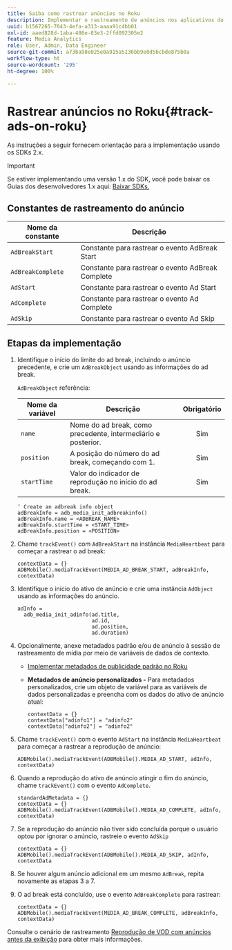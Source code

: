 ```yaml
---
title: Saiba como rastrear anúncios no Roku
description: Implementar o rastreamento de anúncios nos aplicativos do Roku usando o SDK de mídia.
uuid: b1567265-7043-4efa-a313-aaaa91c4bb01
exl-id: aaed828d-1aba-486e-83e3-2ffd092305e2
feature: Media Analytics
role: User, Admin, Data Engineer
source-git-commit: a73ba98e025e0a915a5136bb9e0d5bcbde875b0a
workflow-type: ht
source-wordcount: '295'
ht-degree: 100%

---
```


# Rastrear anúncios no Roku{#track-ads-on-roku}

As instruções a seguir fornecem orientação para a implementação usando os SDKs 2.x.

>[!IMPORTANT]
>
>Se estiver implementando uma versão 1.x do SDK, você pode baixar os Guias dos desenvolvedores 1.x aqui: [Baixar SDKs.](/help/getting-started/download-sdks.md)

## Constantes de rastreamento do anúncio

| Nome da constante | Descrição   |
|---|---|
| `AdBreakStart` | Constante para rastrear o evento AdBreak Start |
| `AdBreakComplete` | Constante para rastrear o evento AdBreak Complete |
| `AdStart` | Constante para rastrear o evento Ad Start |
| `AdComplete` | Constante para rastrear o evento Ad Complete |
| `AdSkip` | Constante para rastrear o evento Ad Skip |

## Etapas da implementação

1. Identifique o início do limite do ad break, incluindo o anúncio precedente, e crie um `AdBreakObject` usando as informações do ad break.

   `AdBreakObject` referência:

   | Nome da variável | Descrição | Obrigatório |
   | --- | --- | :---: |
   | `name` | Nome do ad break, como precedente, intermediário e posterior. | Sim |
   | `position` | A posição do número do ad break, começando com 1. | Sim |
   | `startTime` | Valor do indicador de reprodução no início do ad break. | Sim |

   ```
   ‘ Create an adbreak info object
   adBreakInfo = adb_media_init_adbreakinfo()
   adBreakInfo.name = <ADBREAK_NAME>
   adBreakInfo.startTime = <START_TIME>
   adBreakInfo.position = <POSITION>
   ```

1. Chame `trackEvent()` com `AdBreakStart` na instância `MediaHeartbeat` para começar a rastrear o ad break:

   ```
   contextData = {}
   ADBMobile().mediaTrackEvent(MEDIA_AD_BREAK_START, adBreakInfo, contextData)
   ```

1. Identifique o início do ativo de anúncio e crie uma instância `AdObject` usando as informações do anúncio.

   ```
   adInfo =  
     adb_media_init_adinfo(ad.title,  
                           ad.id,  
                           ad.position,  
                           ad.duration)
   ```

1. Opcionalmente, anexe metadados padrão e/ou de anúncio à sessão de rastreamento de mídia por meio de variáveis de dados de contexto.

   * [Implementar metadados de publicidade padrão no Roku ](/help/use-cases/track-ads/impl-std-ad-metadata/impl-std-ad-metadata-roku.md)
   * **Metadados de anúncio personalizados -** Para metadados personalizados, crie um objeto de variável para as variáveis de dados personalizadas e preencha com os dados do ativo de anúncio atual:

      ```
      contextData = {}
      contextData["adinfo1"] = "adinfo2"
      contextData["adinfo2"] = "adinfo2"
      ```

1. Chame `trackEvent()` com o evento `AdStart` na instância `MediaHeartbeat` para começar a rastrear a reprodução de anúncio:

   ```
   ADBMobile().mediaTrackEvent(ADBMobile().MEDIA_AD_START, adInfo, contextData)
   ```

1. Quando a reprodução do ativo de anúncio atingir o fim do anúncio, chame `trackEvent()` com o evento `AdComplete`.

   ```
   standardAdMetadata = {}
   contextData = {}
   ADBMobile().mediaTrackEvent(ADBMobile().MEDIA_AD_COMPLETE, adInfo, contextData)
   ```

1. Se a reprodução do anúncio não tiver sido concluída porque o usuário optou por ignorar o anúncio, rastreie o evento `AdSkip`

   ```
   contextData = {}
   ADBMobile().mediaTrackEvent(ADBMobile().MEDIA_AD_SKIP, adInfo, contextData
   ```

1. Se houver algum anúncio adicional em um mesmo `AdBreak`, repita novamente as etapas 3 a 7.
1. O ad break está concluído, use o evento `AdBreakComplete` para rastrear:

   ```
   contextData = {}
   ADBMobile().mediaTrackEvent(MEDIA_AD_BREAK_COMPLETE, adBreakInfo, contextData)
   ```

Consulte o cenário de rastreamento [Reprodução de VOD com anúncios antes da exibição](/help/use-cases/tracking-scenarios/vod-preroll-ads.md) para obter mais informações.

